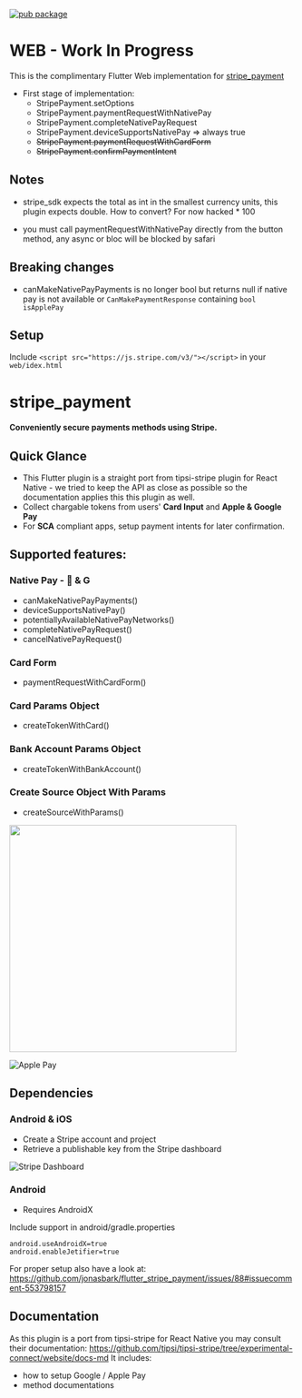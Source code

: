 [![pub package](https://img.shields.io/pub/v/stripe_payment.svg)](https://pub.dev/packages/stripe_payment)

# WEB - Work In Progress

This is the complimentary Flutter Web implementation for [stripe_payment](https://pub.dev/packages/stripe_payment)

* First stage of implementation:
    * StripePayment.setOptions
    * StripePayment.paymentRequestWithNativePay
    * StripePayment.completeNativePayRequest
    * StripePayment.deviceSupportsNativePay => always true
    * ~~StripePayment.paymentRequestWithCardForm~~
    * ~~StripePayment.confirmPaymentIntent~~
    
## Notes

- stripe_sdk expects the total as int in the smallest currency units, this plugin expects double. How to convert? For now hacked * 100

- you must call paymentRequestWithNativePay directly from the button method, any async or bloc will be blocked by safari

## Breaking changes
 - canMakeNativePayPayments is no longer bool but returns null if native pay is not available or `CanMakePaymentResponse` 
 containing `bool isApplePay`
  
## Setup
Include `<script src="https://js.stripe.com/v3/"></script>` in your `web/idex.html`



# stripe_payment

#### Conveniently secure payments methods using Stripe.

## Quick Glance

- This Flutter plugin is a straight port from tipsi-stripe plugin for React Native - we tried to 
keep the API as close as possible so the documentation applies this this plugin as well.
- Collect chargable tokens from users' **Card Input** and **Apple & Google Pay**
- For **SCA** compliant apps, setup payment intents for later confirmation.

## Supported features:

### Native Pay -  & G
- canMakeNativePayPayments()
- deviceSupportsNativePay()
- potentiallyAvailableNativePayNetworks()
- completeNativePayRequest()
- cancelNativePayRequest()
### Card Form
- paymentRequestWithCardForm()
### Card Params Object
- createTokenWithCard()
### Bank Account Params Object
- createTokenWithBankAccount()
### Create Source Object With Params
- createSourceWithParams()

<img src="https://github.com/jonasbark/flutter_stripe_payment/raw/master/screenshot_android.png" width="400">

![Apple Pay](https://user-images.githubusercontent.com/7946558/65780165-02838700-e0fe-11e9-9db9-5fe4e44ed819.gif)


## Dependencies

### Android & iOS
- Create a Stripe account and project
- Retrieve a publishable key from the Stripe dashboard
  
![Stripe Dashboard](https://miro.medium.com/max/847/1*GPDsrgR6RXYuRCWiGxIF1g.png)

### Android 
- Requires AndroidX

Include support in android/gradle.properties
```properties
android.useAndroidX=true
android.enableJetifier=true
```
For proper setup also have a look at: https://github.com/jonasbark/flutter_stripe_payment/issues/88#issuecomment-553798157 

## Documentation

As this plugin is a port from tipsi-stripe for React Native you may consult their documentation:
https://github.com/tipsi/tipsi-stripe/tree/experimental-connect/website/docs-md
It includes:
- how to setup Google / Apple Pay
- method documentations